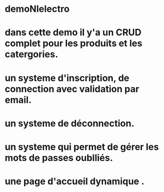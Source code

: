 # demoNlelectro

# dans cette  demo il y'a un CRUD complet pour les produits  et les catergories.
#  un systeme d'inscription, de connection avec validation par email.
#  un systeme de  déconnection.
# un systeme qui permet de gérer les mots de passes oublliés.
# une page d'accueil dynamique .
